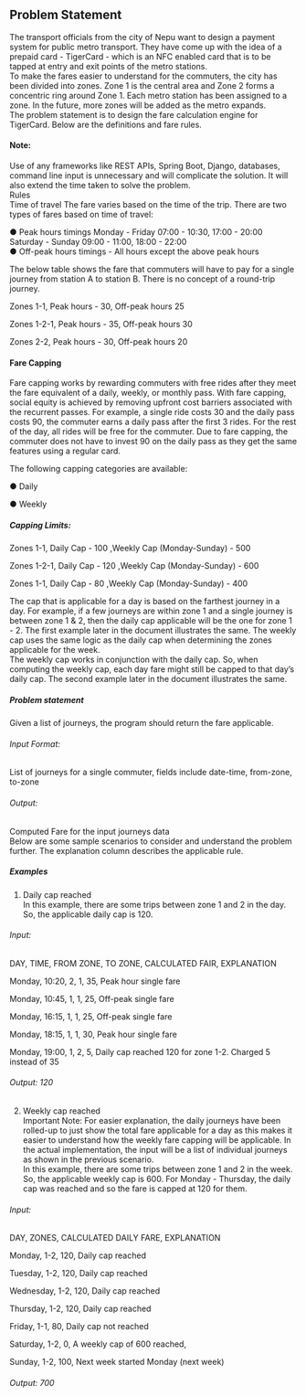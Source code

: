 
## Problem Statement				
The transport officials from the city of Nepu want to design a payment system for public metro transport. They have come up with the idea of a prepaid card - TigerCard - which is an NFC enabled card that is to be tapped at entry and exit points of the metro stations.				
To make the fares easier to understand for the commuters, the city has been divided into zones. Zone 1 is the central area and Zone 2 forms a concentric ring around Zone 1. Each metro station has been assigned to a zone. In the future, more zones will be added as the metro expands.				
The problem statement is to design the fare calculation engine for TigerCard. Below are the definitions and fare rules. 				

#### Note:		 	 	 						
Use of any frameworks like REST APIs, Spring Boot, Django, databases, command line input is unnecessary and will complicate the solution. It will also extend the time taken to solve the problem. 			
Rules				
Time of travel
The fare varies based on the time of the trip. There are two types of fares based on time of travel:			

● Peak hours timings
Monday - Friday 07:00 - 10:30, 17:00 - 20:00
Saturday - Sunday 09:00 - 11:00, 18:00 - 22:00					
● Off-peak hours timings - All hours except the above peak hours

The below table shows the fare that commuters will have to pay for a single journey from station A to station B. There is no concept of a round-trip journey. 

Zones 1-1, Peak hours - 30, Off-peak hours 25 

Zones 1-2-1, Peak hours - 35, Off-peak hours 30

Zones 2-2, Peak hours - 30, Off-peak hours 20


#### Fare Capping					
Fare capping works by rewarding commuters with free rides after they meet the fare equivalent of a daily, weekly, or monthly pass. With fare capping, social equity is achieved by removing upfront cost barriers associated with the recurrent passes. For example, a single ride costs 30 and the daily pass costs 90, the commuter earns a daily pass after the first 3 rides. For the rest of the day, all rides will be free for the commuter. Due to fare capping, the commuter does not have to invest 90 on the daily pass as they get the same features using a regular card.					

The following capping categories are available:

● Daily

● Weekly

##### Capping Limits:

Zones 1-1, Daily Cap - 100 ,Weekly Cap (Monday-Sunday) - 500

Zones 1-2-1, Daily Cap - 120 ,Weekly Cap (Monday-Sunday) - 600

Zones 1-1, Daily Cap - 80 ,Weekly Cap (Monday-Sunday) - 400


The cap that is applicable for a day is based on the farthest journey in a day. For example, if a few journeys are within zone 1 and a single journey is between zone 1 & 2, then the daily cap applicable will be the one for zone 1 - 2. The first example later in the document illustrates the same. The weekly cap uses the same logic as the daily cap when determining the zones applicable for the week.					
The weekly cap works in conjunction with the daily cap. So, when computing the weekly cap, each day fare might still be capped to that day’s daily cap. The second example later in the document illustrates the same.


##### Problem statement					
Given a list of journeys, the program should return the fare applicable.

###### Input Format:

List of journeys for a single commuter, fields include date-time, from-zone, to-zone

###### Output: 

Computed Fare for the input journeys data					
Below are some sample scenarios to consider and understand the problem further. The explanation column describes the applicable rule.

##### Examples
1. Daily cap reached				
   In this example, there are some trips between zone 1 and 2 in the day. So, the applicable daily cap is 120.
   
######  Input: 

DAY, TIME, FROM ZONE, TO ZONE, CALCULATED FAIR,  EXPLANATION

Monday, 10:20, 2, 1, 35, Peak hour single fare

Monday, 10:45, 1, 1, 25, Off-peak single fare

Monday, 16:15, 1, 1, 25, Off-peak single fare

Monday, 18:15, 1, 1, 30, Peak hour single fare

Monday, 19:00, 1, 2, 5, Daily cap reached 120 for zone 1-2. Charged 5 instead of 35


   
######  Output: 120



2. Weekly cap reached					
   Important Note: 
   For easier explanation, the daily journeys have been rolled-up to just show the total fare applicable for a day as this makes it easier to understand how the weekly fare capping will be applicable. In the actual implementation, the input will be a list of individual journeys as shown in the previous scenario.					
   In this example, there are some trips between zone 1 and 2 in the week. So, the applicable weekly cap is 600. For Monday - Thursday, the daily cap was reached and so the fare is capped at 120 for them.
   
######  Input:

DAY, ZONES, CALCULATED DAILY FARE, EXPLANATION 

Monday, 1-2, 120, Daily cap reached

Tuesday, 1-2, 120, Daily cap reached

Wednesday, 1-2, 120, Daily cap reached

Thursday, 1-2, 120, Daily cap reached

Friday, 1-1, 80, Daily cap not reached

Saturday, 1-2, 0, A weekly cap of 600 reached,

Sunday, 1-2, 100, Next week started  Monday (next week)


######  Output: 700

